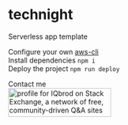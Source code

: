 # technight
Serverless app template

Configure your own [aws-cli](https://docs.aws.amazon.com/cli/latest/userguide/cli-chap-configure.html)  
Install dependencies `npm i`  
Deploy the project `npm run deploy`
  
Contact me  
<a href="https://stackexchange.com/users/16372083"><img src="https://stackoverflow.com/users/flair/11825162.png?theme=dark" width="208" height="58" alt="profile for IQbrod on Stack Exchange, a network of free, community-driven Q&amp;A sites" title="profile for IQbrod on Stack Exchange, a network of free, community-driven Q&amp;A sites"></a>
